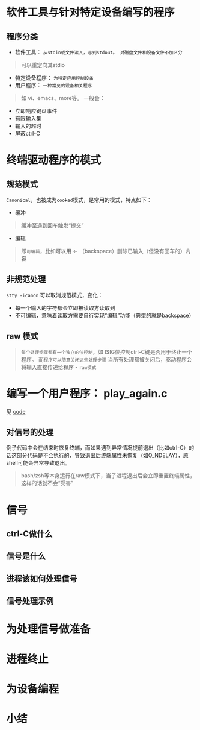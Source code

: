 
# 软件工具与针对特定设备编写的程序

## 程序分类
* 软件工具： `从stdin或文件读入，写到stdout。 对磁盘文件和设备文件不加区分`
> 可以重定向其stdio
* 特定设备程序： `为特定应用控制设备`
* 用户程序： `一种常见的设备相关程序`
> 如 vi、emacs、more等。 一般会：
  * 立即响应键盘事件
  * 有限输入集
  * 输入的超时
  * 屏蔽ctrl-C

# 终端驱动程序的模式

## 规范模式
`Canonical`，也被成为`cooked`模式，是常用的模式，特点如下：
* 缓冲
> 缓冲至遇到回车触发“提交”
* 编辑
> 即`可编辑`，比如可以用 <- （backspace）删除已输入（但没有回车的）内容


## 非规范处理
`stty -icanon` 可以取消规范模式，变化：
* 每一个输入的字符都会立即被读取方读取到
* 不可编辑，意味着读取方需要自行实现“编辑”功能（典型的就是backspace）

## raw 模式
> `每个处理步骤都有一个独立的位控制`，如 ISIG位控制ctrl-C键是否用于终止一个程序。 而`程序可以随意关闭这些处理步骤`
> 当所有处理都被关闭后，驱动程序会将输入直接传递给程序 - `raw模式`

# 编写一个用户程序： play_again.c
见 [code](code/06)

## 对信号的处理
例子代码中会在结束时恢复终端，而如果遇到异常情况提前退出（比如ctrl-C）的话这部分代码是不会执行的，导致退出后终端属性未恢复（如O_NDELAY），原shell可能会异常导致退出。
> bash/zsh等本身运行在raw模式下，当子进程退出后会立即重置终端属性，这样的话就不会“受害”

# 信号

## ctrl-C做什么

## 信号是什么

## 进程该如何处理信号

## 信号处理示例

# 为处理信号做准备

# 进程终止

# 为设备编程

# 小结
